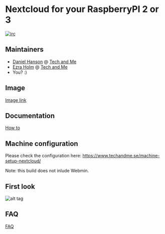 # Nextcloud for your RaspberryPI 2 or 3

[![irc](https://img.shields.io/badge/irc%20channel-%23techandme%20on%20freenode-blue.svg)](https://webchat.freenode.net/?channels=techandme)

## Maintainers
* [Daniel Hanson](https://github.com/enoch85) @ [Tech and Me](https://www.techandme.se)
* [Ezra Holm](https://github.com/ezraholm50) @ [Tech and Me](https://www.techandme.se)
* You? :)


## Image
[Image link](https://cloud.waaromzomoeilijk.nl/s/ROPINskfm1z7dK1)

## Documentation
[How to](https://github.com/ezraholm50/NextBerry/wiki)

## Machine configuration
Please check the configuration here: https://www.techandme.se/machine-setup-nextcloud/

Note: this build does not inlude Webmin.

## First look
![alt tag](https://raw.githubusercontent.com/nextcloud/screenshots/master/vm/first-look.jpg)

## FAQ
[FAQ](https://github.com/ezraholm50/NextBerry/wiki/FAQ)
